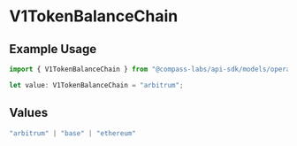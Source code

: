 # V1TokenBalanceChain

## Example Usage

```typescript
import { V1TokenBalanceChain } from "@compass-labs/api-sdk/models/operations";

let value: V1TokenBalanceChain = "arbitrum";
```

## Values

```typescript
"arbitrum" | "base" | "ethereum"
```